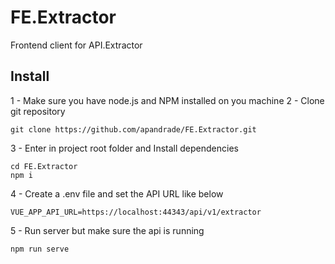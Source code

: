 # FE.Extractor
Frontend client for API.Extractor

## Install

1 - Make sure you have node.js and NPM installed on you machine
2 - Clone git repository

    git clone https://github.com/apandrade/FE.Extractor.git

3 - Enter in project root folder and Install dependencies

    cd FE.Extractor
    npm i

4 - Create a .env file and set the API URL like below

    VUE_APP_API_URL=https://localhost:44343/api/v1/extractor

5 - Run server but make sure the api is running

    npm run serve
